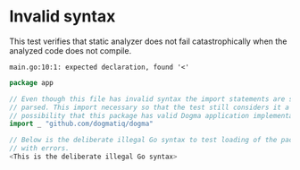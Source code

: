 # Invalid syntax

This test verifies that static analyzer does not fail catastrophically when the
analyzed code does not compile.

```au:output au:group=matrix
main.go:10:1: expected declaration, found '<'
```

```go au:input au:group=matrix
package app

// Even though this file has invalid syntax the import statements are still
// parsed. This import necessary so that the test still considers it a
// possibility that this package has valid Dogma application implementations.
import _ "github.com/dogmatiq/dogma"

// Below is the deliberate illegal Go syntax to test loading of the packages
// with errors.
<This is the deliberate illegal Go syntax>

```
